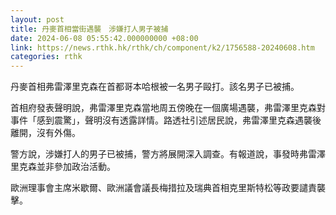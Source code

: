 ```yaml
---
layout: post
title: 丹麥首相當街遇襲　涉嫌打人男子被捕
date: 2024-06-08 05:55:42.000000000 +08:00
link: https://news.rthk.hk/rthk/ch/component/k2/1756588-20240608.htm
categories: rthk
---
```


丹麥首相弗雷澤里克森在首都哥本哈根被一名男子毆打。該名男子已被捕。

首相府發表聲明說，弗雷澤里克森當地周五傍晚在一個廣場遇襲，弗雷澤里克森對事件「感到震驚」，聲明沒有透露詳情。路透社引述居民說，弗雷澤里克森遇襲後離開，沒有外傷。

警方說，涉嫌打人的男子已被捕，警方將展開深入調查。有報道說，事發時弗雷澤里克森並非參加政治活動。

歐洲理事會主席米歇爾、歐洲議會議長梅措拉及瑞典首相克里斯特松等政要譴責襲擊。
